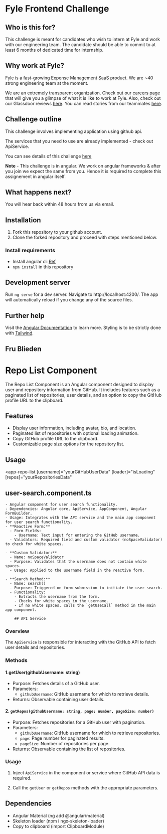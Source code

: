 # Fyle Frontend Challenge

## Who is this for?

This challenge is meant for candidates who wish to intern at Fyle and work with our engineering team. The candidate should be able to commit to at least 6 months of dedicated time for internship.

## Why work at Fyle?

Fyle is a fast-growing Expense Management SaaS product. We are ~40 strong engineering team at the moment. 

We are an extremely transparent organization. Check out our [careers page](https://careers.fylehq.com) that will give you a glimpse of what it is like to work at Fyle. Also, check out our Glassdoor reviews [here](https://www.glassdoor.co.in/Reviews/Fyle-Reviews-E1723235.htm). You can read stories from our teammates [here](https://stories.fylehq.com).

## Challenge outline

This challenge involves implementing application using github api. 

The services that you need to use are already implemented - check out ApiService.

You can see details of this challenge [here](https://fyleuniverse.notion.site/fyleuniverse/Fyle-Frontend-development-challenge-cb5085e5e0864e769e7b98c694400aaa)

__Note__ - This challenge is in angular. We work on angular frameworks & after you join we expect the same from you. Hence it is required to complete this assignement in angular itself.

## What happens next?

You will hear back within 48 hours from us via email.

## Installation

1. Fork this repository to your github account.
2. Clone the forked repository and proceed with steps mentioned below.

### Install requirements
* Install angular cli [Ref](https://angular.io/cli)
* `npm install` in this repository 

## Development server

Run `ng serve` for a dev server. Navigate to http://localhost:4200/. The app will automatically reload if you change any of the source files.

## Further help

Visit the [Angular Documentation](https://angular.io/guide/styleguide) to learn more.
Styling is to be strictly done with [Tailwind](https://tailwindcss.com/docs/installation).



## Fru Blieden

# Repo List Component

The Repo List Component is an Angular component designed to display user and repository information from GitHub. It includes features such as a paginated list of repositories, user details, and an option to copy the GitHub profile URL to the clipboard.

## Features

- Display user information, including avatar, bio, and location.
- Paginated list of repositories with optional loading animation.
- Copy GitHub profile URL to the clipboard.
- Customizable page size options for the repository list.

## Usage
<app-repo-list
  [username]="yourGitHubUserData"
  [loader]="isLoading"
  [repos]="yourRepositoriesData"
></app-repo-list>

## user-search.component.ts
    - Angular component for user search functionality.
    - Dependencies: Angular core, ApiService, AppComponent, Angular FormBuilder.
    - Usage: Integrates with the API service and the main app component for user search functionality.
    - **Reactive Form:**
      - Form Fields:
        - Username: Text input for entering the GitHub username.
      - Validators: Required field and custom validator (noSpaceValidator) to check for white spaces.

    - **Custom Validator:**
      - Name: noSpaceValidator
      - Purpose: Validates that the username does not contain white spaces.
      - Usage: Applied to the username field in the reactive form.

    - **Search Method:**
      - Name: search()
      - Purpose: Triggered on form submission to initiate the user search.
      - Functionality:
        - Extracts the username from the form.
        - Checks for white spaces in the username.
        - If no white spaces, calls the `getUseCall` method in the main app component.

        ## API Service

### Overview

The `ApiService` is responsible for interacting with the GitHub API to fetch user details and repositories.

### Methods

#### 1.getUser(githubUsername: string)

- Purpose: Fetches details of a GitHub user.
- Parameters:
  - `githubUsername`: GitHub username for which to retrieve details.
- Returns: Observable containing user details.

#### 2. `getRepos(githubUsername: string, page: number, pageSize: number)`

- Purpose: Fetches repositories for a GitHub user with pagination.
- Parameters:
  - `githubUsername`: GitHub username for which to retrieve repositories.
  - `page`: Page number for paginated results.
  - `pageSize`: Number of repositories per page.
- Returns: Observable containing the list of repositories.

### Usage

1. Inject `ApiService` in the component or service where GitHub API data is required.

2. Call the `getUser` or `getRepos` methods with the appropriate parameters.

## Dependencies 

 - Angular Material (ng add @angular/material)
 - Skeleton loader (npm i ngx-skeleton-loader)
 - Copy to clipboard  (import ClipboardModule) 
 
